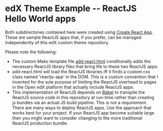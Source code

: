 # edX Theme Example -- ReactJS Hello World apps

Both subdirectories contained here were created using [Create React App](https://github.com/facebook/create-react-app). These are sample ReactJS apps that, if you prefer, can be managed independently of this edX custom theme repository.

Please note the following:

* The custom Mako template file [add-react.html](../lms/templates/add-react.html) conditionally adds the necessary ReactJS library files that bring life to these two ReactJS apps.
* add-react.html will load the ReactJS libraries iff it finds a custom css class named 'reactjs-app' in the DOM. This is a custom convention that I invented for the sole purpose of limiting the ReactJS overhead to pages in the Open edX platform that actually include ReactJS apps.
* This implementation of ReactJS depends on [Babel](https://babeljs.io/) to transpile the ReactJS source code in this repository at run-time rather than creating js bundles via an actual JS build pipeline. This is not a requirement. There are many ways to deploy ReactJS apps. Use the approach that works best for your project. If your ReactJS app become suitable large then you might want to consider changing to the more traditional ReactJS production bundle.
